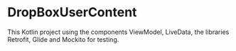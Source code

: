 # DropBoxUserContent
This Kotlin project using the components ViewModel, LiveData, the libraries Retrofit, Glide and Mockito for testing.

